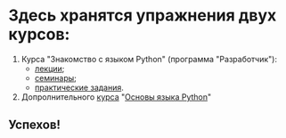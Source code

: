 # Здесь хранятся упражнения двух курсов:

1. Курса "Знакомство с языком Python" (программа "Разработчик"):
   - [лекции](https://github.com/ILYA-NASA/Hello_Python/tree/main/examples_from_lecture);
   - [семинары](https://github.com/ILYA-NASA/Hello_Python/tree/main/tasks_of_the_seminars);
   - [практические задания](https://github.com/ILYA-NASA/Hello_Python/tree/main/homework_tasks).
2. Допролнительного [курса](https://github.com/ILYA-NASA/Hello_Python/tree/main/tasks_by_supplem_course) "[Основы языка Python](https://github.com/ILYA-NASA/Hello_Python/files/9961426/Python.GB.txt)" 

## Успехов! 
